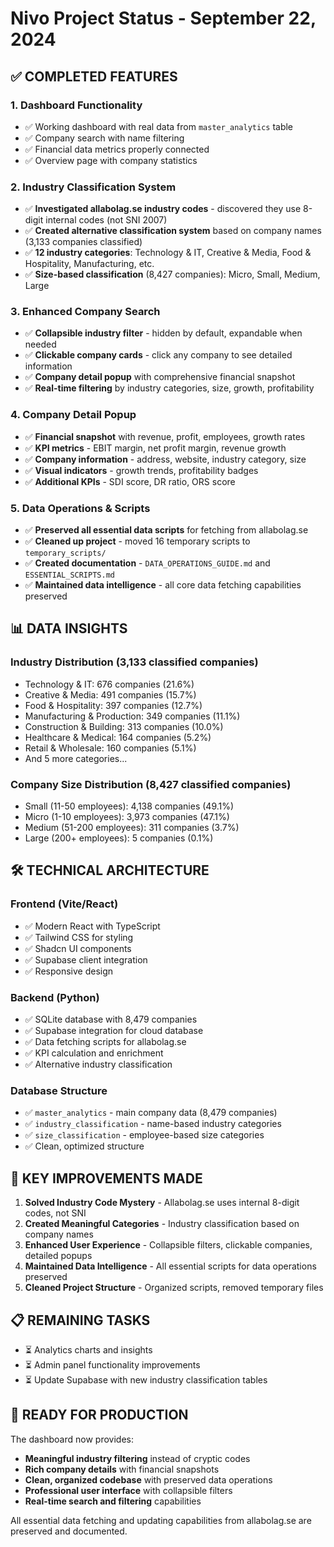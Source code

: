 # Nivo Project Status - September 22, 2024

## ✅ **COMPLETED FEATURES**

### **1. Dashboard Functionality** 
- ✅ Working dashboard with real data from `master_analytics` table
- ✅ Company search with name filtering
- ✅ Financial data metrics properly connected
- ✅ Overview page with company statistics

### **2. Industry Classification System**
- ✅ **Investigated allabolag.se industry codes** - discovered they use 8-digit internal codes (not SNI 2007)
- ✅ **Created alternative classification system** based on company names (3,133 companies classified)
- ✅ **12 industry categories**: Technology & IT, Creative & Media, Food & Hospitality, Manufacturing, etc.
- ✅ **Size-based classification** (8,427 companies): Micro, Small, Medium, Large

### **3. Enhanced Company Search**
- ✅ **Collapsible industry filter** - hidden by default, expandable when needed
- ✅ **Clickable company cards** - click any company to see detailed information
- ✅ **Company detail popup** with comprehensive financial snapshot
- ✅ **Real-time filtering** by industry categories, size, growth, profitability

### **4. Company Detail Popup**
- ✅ **Financial snapshot** with revenue, profit, employees, growth rates
- ✅ **KPI metrics** - EBIT margin, net profit margin, revenue growth
- ✅ **Company information** - address, website, industry category, size
- ✅ **Visual indicators** - growth trends, profitability badges
- ✅ **Additional KPIs** - SDI score, DR ratio, ORS score

### **5. Data Operations & Scripts**
- ✅ **Preserved all essential data scripts** for fetching from allabolag.se
- ✅ **Cleaned up project** - moved 16 temporary scripts to `temporary_scripts/`
- ✅ **Created documentation** - `DATA_OPERATIONS_GUIDE.md` and `ESSENTIAL_SCRIPTS.md`
- ✅ **Maintained data intelligence** - all core data fetching capabilities preserved

## 📊 **DATA INSIGHTS**

### **Industry Distribution (3,133 classified companies)**
- Technology & IT: 676 companies (21.6%)
- Creative & Media: 491 companies (15.7%)
- Food & Hospitality: 397 companies (12.7%)
- Manufacturing & Production: 349 companies (11.1%)
- Construction & Building: 313 companies (10.0%)
- Healthcare & Medical: 164 companies (5.2%)
- Retail & Wholesale: 160 companies (5.1%)
- And 5 more categories...

### **Company Size Distribution (8,427 classified companies)**
- Small (11-50 employees): 4,138 companies (49.1%)
- Micro (1-10 employees): 3,973 companies (47.1%)
- Medium (51-200 employees): 311 companies (3.7%)
- Large (200+ employees): 5 companies (0.1%)

## 🛠️ **TECHNICAL ARCHITECTURE**

### **Frontend (Vite/React)**
- ✅ Modern React with TypeScript
- ✅ Tailwind CSS for styling
- ✅ Shadcn UI components
- ✅ Supabase client integration
- ✅ Responsive design

### **Backend (Python)**
- ✅ SQLite database with 8,479 companies
- ✅ Supabase integration for cloud database
- ✅ Data fetching scripts for allabolag.se
- ✅ KPI calculation and enrichment
- ✅ Alternative industry classification

### **Database Structure**
- ✅ `master_analytics` - main company data (8,479 companies)
- ✅ `industry_classification` - name-based industry categories
- ✅ `size_classification` - employee-based size categories
- ✅ Clean, optimized structure

## 🎯 **KEY IMPROVEMENTS MADE**

1. **Solved Industry Code Mystery** - Allabolag.se uses internal 8-digit codes, not SNI
2. **Created Meaningful Categories** - Industry classification based on company names
3. **Enhanced User Experience** - Collapsible filters, clickable companies, detailed popups
4. **Maintained Data Intelligence** - All essential scripts for data operations preserved
5. **Cleaned Project Structure** - Organized scripts, removed temporary files

## 📋 **REMAINING TASKS**

- ⏳ Analytics charts and insights
- ⏳ Admin panel functionality improvements
- ⏳ Update Supabase with new industry classification tables

## 🚀 **READY FOR PRODUCTION**

The dashboard now provides:
- **Meaningful industry filtering** instead of cryptic codes
- **Rich company details** with financial snapshots
- **Clean, organized codebase** with preserved data operations
- **Professional user interface** with collapsible filters
- **Real-time search and filtering** capabilities

All essential data fetching and updating capabilities from allabolag.se are preserved and documented.










